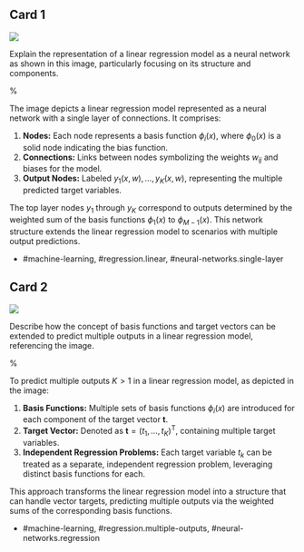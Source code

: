 ## Card 1

![](https://cdn.mathpix.com/cropped/2024_05_26_0b66c2c41c506aebc39ag-1.jpg?height=338&width=649&top_left_y=212&top_left_x=992)

Explain the representation of a linear regression model as a neural network as shown in this image, particularly focusing on its structure and components.

%

The image depicts a linear regression model represented as a neural network with a single layer of connections. It comprises:

1. **Nodes:** Each node represents a basis function $\phi_i(x)$, where $\phi_0(x)$ is a solid node indicating the bias function.
2. **Connections:** Links between nodes symbolizing the weights $w_{ij}$ and biases for the model.
3. **Output Nodes:** Labeled $y_1(x, w), \ldots, y_K(x, w)$, representing the multiple predicted target variables.

The top layer nodes $y_1$ through $y_K$ correspond to outputs determined by the weighted sum of the basis functions $\phi_1(x)$ to $\phi_{M-1}(x)$. This network structure extends the linear regression model to scenarios with multiple output predictions.

- #machine-learning, #regression.linear, #neural-networks.single-layer

## Card 2

![](https://cdn.mathpix.com/cropped/2024_05_26_0b66c2c41c506aebc39ag-1.jpg?height=338&width=649&top_left_y=212&top_left_x=992)

Describe how the concept of basis functions and target vectors can be extended to predict multiple outputs in a linear regression model, referencing the image.

%

To predict multiple outputs $K>1$ in a linear regression model, as depicted in the image:

1. **Basis Functions:** Multiple sets of basis functions $\phi_i(x)$ are introduced for each component of the target vector $\mathbf{t}$.
2. **Target Vector:** Denoted as $\mathbf{t}=\left(t_1, \ldots, t_K\right)^{\mathrm{T}}$, containing multiple target variables.
3. **Independent Regression Problems:** Each target variable $t_k$ can be treated as a separate, independent regression problem, leveraging distinct basis functions for each.

This approach transforms the linear regression model into a structure that can handle vector targets, predicting multiple outputs via the weighted sums of the corresponding basis functions.

- #machine-learning, #regression.multiple-outputs, #neural-networks.regression
